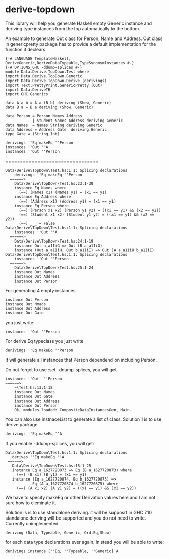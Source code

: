 # derive-topdown
This library will help you generate Haskell empty Generic instance and deriving type instances from the top automatically to the bottom.

An example to generate Out class for Person, Name and Address.
Out class in genericpretty package has to provide a default implementation for the function it declears.

    {-# LANGUAGE TemplateHaskell, DeriveGeneric,DeriveDataTypeable,TypeSynonymInstances #-}
    {-# OPTIONS_GHC -ddump-splices #-}
    module Data.Derive.TopDown.Test where 
    import Data.Derive.TopDown.Generic
    import Data.Derive.TopDown.Derive (derivings)
    import Text.PrettyPrint.GenericPretty (Out)
    import Data.DeriveTH
    import GHC.Generics

    data A a b = A a (B b) deriving (Show, Generic)
    data B a = B a deriving (Show, Generic)

    data Person = Person Names Address
                | Student Names Address deriving Generic
    data Names  = Names String deriving Generic
    data Address = Address Gate  deriving Generic
    type Gate = (String,Int)

    derivings ''Eq makeEq ''Person
    instances ''Out ''A
    instances ''Out ''Person

================================

    Data\Derive\TopDown\Test.hs:1:1: Splicing declarations
        derivings ''Eq makeEq ''Person
      ======>
        Data\Derive\TopDown\Test.hs:23:1-30
        instance Eq Names where
          (==) (Names x1) (Names y1) = (x1 == y1)
        instance Eq Address where
          (==) (Address x1) (Address y1) = (x1 == y1)
        instance Eq Person where
          (==) (Person x1 x2) (Person y1 y2) = ((x1 == y1) && (x2 == y2))
          (==) (Student x1 x2) (Student y1 y2) = ((x1 == y1) && (x2 == y2))
          (==) _ _ = False
    Data\Derive\TopDown\Test.hs:1:1: Splicing declarations
        instances ''Out ''A
      ======>
        Data\Derive\TopDown\Test.hs:24:1-19
        instance Out a_a1IiG => Out (B a_a1IiG)
        instance (Out a_a1IiH, Out b_a1IiI) => Out (A a_a1IiH b_a1IiI)
    Data\Derive\TopDown\Test.hs:1:1: Splicing declarations
        instances ''Out ''Person
      ======>
        Data\Derive\TopDown\Test.hs:25:1-24
        instance Out Names
        instance Out Address
        instance Out Person

For generating 4 empty instances

    instance Out Person
    instnace Out Nmads
    instance Out Address
    instance Out Gate

you just write:

    instances ''Out ''Person

For derive Eq typeclass you just write

    derivings ''Eq makeEq ''Person

It will generate all instances that Person dependend on including Person.

Do not forget to use :set -ddump-splices, you will get

    instances ''Out  ''Person
    ======>
        ~\Test.hs:13:1-18
        instance Out Names
        instance Out Gate
        instance Out Address
        instance Out Person
        Ok, modules loaded: CompositeDataInstancesGen, Main.

You can also use instnaceList to generate a list of class. Solution 1 is to use derive package

    derivings ''Eq makeEq ''A 

If you enable -ddump-splices, you will get:

    Data\Derive\TopDown\Test.hs:1:1: Splicing declarations
       derives ''Eq makeEq ''A
     ======>
       Data\Derive\TopDown\Test.hs:18:1-25
       instance Eq a_1627720873 => Eq (B a_1627720873) where
         (==) (B x1) (B y1) = (x1 == y1)
       instance (Eq a_1627720874, Eq b_1627720875) =>
                Eq (A a_1627720874 b_1627720875) where
         (==) (A x1 x2) (A y1 y2) = ((x1 == y1) && (x2 == y2))

We have to specify makeEq or other Derivation values here and I am not sure how to eleminate it. 

Solution is is to use standalone deriving. it will be supposrt in GHC 7.10 standalone deriving will be supported and you do not need to write. Currently unimplemented. 

    deriving (Data, Typeable, Generic, Ord,Eq,Show)

for each data type declarations ever again. In stead you will be able to write:

    derivings instance [''Eq, ''Typeable, ''Generic] A
    
